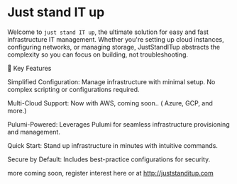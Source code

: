 # Just stand IT up

Welcome to `just stand IT up`, the ultimate solution for easy and fast infrastructure IT management. Whether you're setting up cloud instances, configuring networks, or managing storage, JustStandITup abstracts the complexity so you can focus on building, not troubleshooting.

🌟 Key Features

Simplified Configuration: Manage infrastructure with minimal setup. No complex scripting or configurations required.

Multi-Cloud Support: Now with AWS, coming soon.. ( Azure, GCP, and more.)

Pulumi-Powered: Leverages Pulumi for seamless infrastructure provisioning and management.

Quick Start: Stand up infrastructure in minutes with intuitive commands.

Secure by Default: Includes best-practice configurations for security.


more coming soon, register interest here or at http://juststanditup.com

